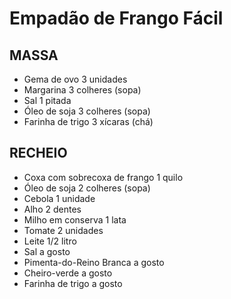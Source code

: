 # Empadão de Frango Fácil

## MASSA

- Gema de ovo 3 unidades
- Margarina 3 colheres (sopa)
- Sal 1 pitada
- Óleo de soja 3 colheres (sopa)
- Farinha de trigo 3 xícaras (chá)

## RECHEIO

- Coxa com sobrecoxa de frango 1 quilo
- Óleo de soja 2 colheres (sopa)
- Cebola 1 unidade
- Alho 2 dentes
- Milho em conserva 1 lata
- Tomate 2 unidades
- Leite 1/2 litro
- Sal a gosto
- Pimenta-do-Reino Branca a gosto
- Cheiro-verde a gosto
- Farinha de trigo a gosto